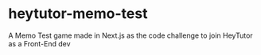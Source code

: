 # heytutor-memo-test
A Memo Test game made in Next.js as the code challenge to join HeyTutor as a Front-End dev
